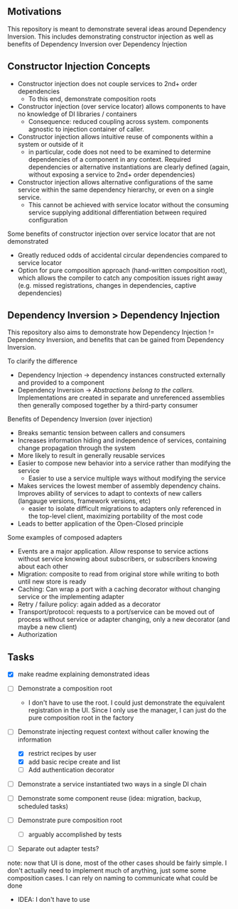 ## Motivations

This repository is meant to demonstrate several ideas around Dependency Inversion.
This includes demonstrating constructor injection as well as benefits of Dependency Inversion over Dependency Injection


## Constructor Injection Concepts

- Constructor injection does not couple services to 2nd+ order dependencies
  - To this end, demonstrate composition roots
- Constructor injection (over service locator) allows components to have no knowledge of DI libraries / containers
  - Consequence: reduced coupling across system. components agnostic to injection container of caller.
- Constructor injection allows intuitive reuse of components within a system or outside of it
  - in particular, code does not need to be examined to determine dependencies of a component in any context. Required dependencies or alternative instantiations are clearly defined (again, without exposing a service to 2nd+ order dependencies)
- Constructor injection allows alternative configurations of the same service within the same dependency hierarchy, or even on a single service. 
  - This cannot be achieved with service locator without the consuming service supplying additional differentiation between required configuration

Some benefits of constructor injection over service locator that are not demonstrated
- Greatly reduced odds of accidental circular dependencies compared to service locator
- Option for pure composition approach (hand-written composition root), which allows the compiler to catch any composition issues right away (e.g. missed registrations, changes in dependencies, captive dependencies)


## Dependency Inversion > Dependency Injection
This repository also aims to demonstrate how Dependency Injection != Dependency Inversion, and benefits that can be gained from Dependency Inversion.

To clarify the difference
- Dependency Injection -> dependency instances constructed externally and provided to a component
- Dependency Inversion -> *Abstractions belong to the callers.* Implementations are created in separate and unreferenced assemblies then generally composed together by a third-party consumer

Benefits of Dependency Inversion (over injection)
- Breaks semantic tension between callers and consumers
- Increases information hiding and independence of services, containing change propagation through the system
- More likely to result in generally reusable services
- Easier to compose new behavior into a service rather than modifying the service
  - Easier to use a service multiple ways without modifying the service
- Makes services the lowest member of assembly dependency chains. Improves ability of services to adapt to contexts of new callers (langauge versions, framework versions, etc)
  - easier to isolate difficult migrations to adapters only referenced in the top-level client, maximizing portability of the most code
- Leads to better application of the Open-Closed principle

Some examples of composed adapters
- Events are a major application. Allow response to service actions without service knowing about subscribers, or subscribers knowing about each other 
- Migration: composite to read from original store while writing to both until new store is ready
- Caching: Can wrap a port with a caching decorator without changing service or the implementing adapter
- Retry / failure policy: again added as a decorator
- Transport/protocol: requests to a port/service can be moved out of process without service or adapter changing, only a new decorator (and maybe a new client) 
- Authorization

## Tasks
- [x] make readme explaining demonstrated ideas
- [ ] Demonstrate a composition root
	- I don't have to use the root. I could just demonstrate the equivalent registration in the UI. Since I only use the manager,
	I can just do the pure composition root in the factory
- [ ] Demonstrate injecting request context without caller knowing the information
  - [x] restrict recipes by user
  - [x] add basic recipe create and list
  - [ ] Add authentication decorator
- [ ] Demonstrate a service instantiated two ways in a single DI chain
- [ ] Demonstrate some component reuse (idea: migration, backup, scheduled tasks)
- [ ] Demonstrate pure composition root
  - [ ] arguably accomplished by tests
- [ ] Separate out adapter tests?


note: now that UI is done, most of the other cases should be fairly simple. I don't actually need to implement much of anything, just some some composition cases.
I can rely on naming to communicate what could be done
- IDEA: I don't have to use
